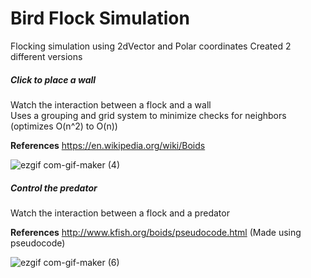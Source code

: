 # Bird Flock Simulation
Flocking simulation using 2dVector and Polar coordinates
Created 2 different versions

##### Click to place a wall
Watch the interaction between a flock and a wall</br>
Uses a grouping and grid system to minimize checks for neighbors (optimizes O(n^2) to O(n))

**References** https://en.wikipedia.org/wiki/Boids

![ezgif com-gif-maker (4)](https://user-images.githubusercontent.com/60624849/126924956-89628af1-e0f4-4563-a597-a3832d1b360e.gif)

##### Control the predator
Watch the interaction between a flock and a predator

**References** http://www.kfish.org/boids/pseudocode.html (Made using pseudocode)

![ezgif com-gif-maker (6)](https://user-images.githubusercontent.com/60624849/126934216-2dc073f7-42d4-45d7-8ec0-2959dafae206.gif)

